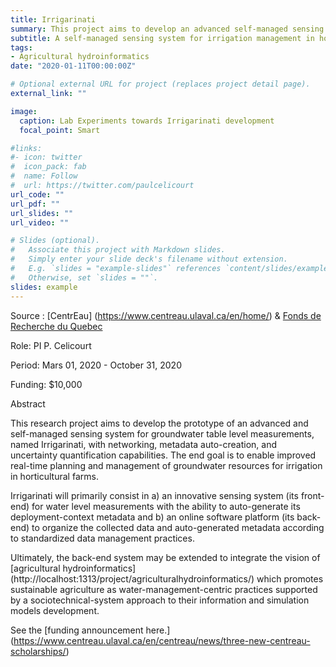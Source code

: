 ```yaml
---
title: Irrigarinati
summary: This project aims to develop an advanced self-managed sensing system for irrigation management in horticultural farms.
subtitle: A self-managed sensing system for irrigation management in horticultural farms.
tags:
- Agricultural hydroinformatics
date: "2020-01-11T00:00:00Z"

# Optional external URL for project (replaces project detail page).
external_link: ""

image:
  caption: Lab Experiments towards Irrigarinati development
  focal_point: Smart

#links:
#- icon: twitter
#  icon_pack: fab
#  name: Follow
#  url: https://twitter.com/paulcelicourt
url_code: ""
url_pdf: ""
url_slides: ""
url_video: ""

# Slides (optional).
#   Associate this project with Markdown slides.
#   Simply enter your slide deck's filename without extension.
#   E.g. `slides = "example-slides"` references `content/slides/example-slides.md`.
#   Otherwise, set `slides = ""`.
slides: example
---
```


Source : [CentrEau] (https://www.centreau.ulaval.ca/en/home/) & [Fonds de Recherche du Quebec](http://www.frqnt.gouv.qc.ca/en/accueil)

Role:	PI P. Celicourt

Period:	Mars 01, 2020 - October 31, 2020

Funding:	$10,000

Abstract

This research project aims to develop the prototype of an advanced and self-managed sensing system for groundwater table level measurements, named Irrigarinati, with networking, metadata auto-creation, and uncertainty quantification capabilities. The end goal is to enable improved real-time planning and management of groundwater resources for irrigation in horticultural farms. 

Irrigarinati will primarily consist in a) an innovative sensing system (its front-end) for water level measurements with the ability to auto-generate its deployment-context metadata and b) an online software platform (its back-end) to organize the collected data and auto-generated metadata according to standardized data management practices. 

Ultimately, the back-end system may be extended to integrate the vision of [agricultural hydroinformatics] (http://localhost:1313/project/agriculturalhydroinformatics/) which promotes sustainable agriculture as water-management-centric practices supported by a sociotechnical-system approach to their information and simulation models development. 

See the [funding announcement here.] (https://www.centreau.ulaval.ca/en/centreau/news/three-new-centreau-scholarships/)


